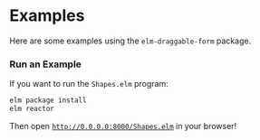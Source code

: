 # Examples

Here are some examples using the `elm-draggable-form` package.

### Run an Example

If you want to run the `Shapes.elm` program:

```bash
elm package install
elm reactor
```

Then open [`http://0.0.0.0:8000/Shapes.elm`](http://0.0.0.0:8000/Shapes.elm) in your browser!

